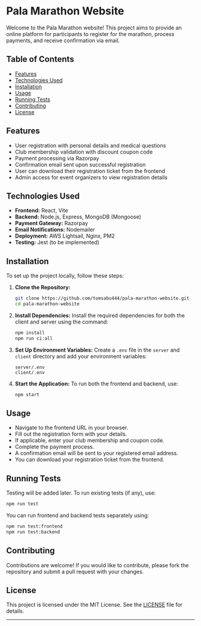 # Pala Marathon Website

Welcome to the Pala Marathon website! This project aims to provide an online platform for participants to register for the marathon, process payments, and receive confirmation via email.

## Table of Contents

- [Features](#features)
- [Technologies Used](#technologies-used)
- [Installation](#installation)
- [Usage](#usage)
- [Running Tests](#running-tests)
- [Contributing](#contributing)
- [License](#license)

## Features

- User registration with personal details and medical questions
- Club membership validation with discount coupon code
- Payment processing via Razorpay
- Confirmation email sent upon successful registration
- User can download their registration ticket from the frontend
- Admin access for event organizers to view registration details

## Technologies Used

- **Frontend:** React, Vite
- **Backend:** Node.js, Express, MongoDB (Mongoose)
- **Payment Gateway:** Razorpay
- **Email Notifications:** Nodemailer
- **Deployment:** AWS Lightsail, Nginx, PM2
- **Testing:** Jest (to be implemented)

## Installation

To set up the project locally, follow these steps:

1. **Clone the Repository:**

   ```bash
   git clone https://github.com/tomsabu444/pala-marathon-website.git
   cd pala-marathon-website
   ```

2. **Install Dependencies:**
   Install the required dependencies for both the client and server using the command:

   ```bash
   npm install
   npm run ci:all
   ```

3. **Set Up Environment Variables:**
   Create a `.env` file in the `server` and `client` directory and add your environment variables:

   ```
   server/.env
   client/.env
   ``` 

4. **Start the Application:**
   To run both the frontend and backend, use:
   ```bash
   npm start
   ```

## Usage

- Navigate to the frontend URL in your browser.
- Fill out the registration form with your details.
- If applicable, enter your club membership and coupon code.
- Complete the payment process.
- A confirmation email will be sent to your registered email address.
- You can download your registration ticket from the frontend.

## Running Tests

Testing will be added later. To run existing tests (if any), use:

```bash
npm run test
```

You can run frontend and backend tests separately using:

```bash
npm run test:frontend
npm run test:backend
```

## Contributing

Contributions are welcome! If you would like to contribute, please fork the repository and submit a pull request with your changes.

## License

This project is licensed under the MIT License. See the [LICENSE](LICENSE) file for details.

---

```

```
